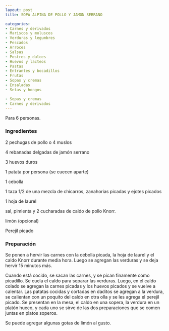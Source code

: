 ```yaml
---
layout: post
title: SOPA ALPINA DE POLLO Y JAMON SERRANO

categories:
- Carnes y derivados
- Mariscos y moluscos
- Verduras y legumbres
- Pescados
- Arroces
- Salsas
- Postres y dulces
- Huevos y lacteos
- Pastas
- Entrantes y bocadillos
- Frutas
- Sopas y cremas
- Ensaladas
- Setas y hongos

- Sopas y cremas
- Carnes y derivados
---
```

Para 6 personas.

<h3>Ingredientes</h3>

2 pechugas de pollo o 4 muslos

4 rebanadas delgadas de jamón serrano

3 huevos duros

1 patata por persona (se cuecen aparte)

1 cebolla

1 taza 1/2 de una mezcla de chicarros, zanahorias picadas y ejotes picados

1 hoja de laurel

sal, pimienta y 2 cucharadas de caldo de pollo Knorr.

limón (opcional)

Perejil picado

<h3>Preparación</h3>

Se ponen a hervir las carnes con la cebolla picada, la hoja de laurel y el caldo Knorr durante media hora. Luego se agregan las verduras y se deja hervir 15 minutos más.

Cuando está cocido, se sacan las carnes, y se pican finamente como picadillo. Se cuela el caldo para separar las verduras. Luego, en el caldo colado se agregan la carnes picadas y los huevos picados y se vuelve a calentar. Las patatas cocidas y cortadas en daditos se agregan a la verdura, se calientan con un poquito del caldo en otra olla y se les agrega el perejil picado. Se presentan en la mesa, el caldo en una sopera, la verdura en un platón hueco, y cada uno se sirve de las dos preparaciones que se comen juntas en platos soperos.

Se puede agregar algunas gotas de limón al gusto.

